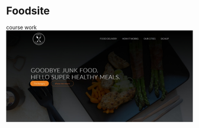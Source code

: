 # Foodsite
course work
![alt text](https://github.com/xyzlmnopq/Foodsite/blob/master/screencapture-file-C-Users-LENOVO-Desktop-html-css-index-html-2018-10-13-23_38_24.jpg)
